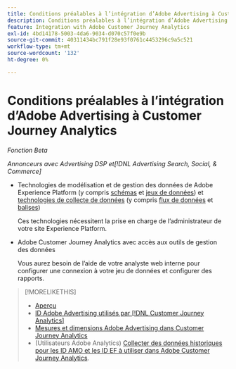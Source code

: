 ```yaml
---
title: Conditions préalables à l’intégration d’Adobe Advertising à Customer Journey Analytics
description: Conditions préalables à l’intégration d’Adobe Advertising à Customer Journey Analytics
feature: Integration with Adobe Customer Journey Analytics
exl-id: 4bd14178-5003-4da6-9034-d070c57f0e9b
source-git-commit: 40311434bc791f28e93f0761c4453296c9a5c521
workflow-type: tm+mt
source-wordcount: '132'
ht-degree: 0%

---
```


# Conditions préalables à l’intégration d’Adobe Advertising à Customer Journey Analytics

*Fonction Beta*

*Annonceurs avec Advertising DSP et[!DNL Advertising Search, Social, & Commerce]*

* Technologies de modélisation et de gestion des données de Adobe Experience Platform (y compris [schémas](https://experienceleague.adobe.com/en/docs/experience-platform/xdm/home) et [jeux de données](https://experienceleague.adobe.com/en/docs/experience-platform/catalog/datasets/overview)) et [technologies de collecte de données](https://experienceleague.adobe.com/en/docs/experience-platform/collection/home) (y compris [flux de données](https://experienceleague.adobe.com/en/docs/experience-platform/datastreams/overview) et [balises](https://experienceleague.adobe.com/en/docs/experience-platform/tags/home))

  Ces technologies nécessitent la prise en charge de l’administrateur de votre site Experience Platform.

* Adobe Customer Journey Analytics avec accès aux outils de gestion des données

  Vous aurez besoin de l’aide de votre analyste web interne pour configurer une connexion à votre jeu de données et configurer des rapports.

>[!MORELIKETHIS]
>
>* [Aperçu](overview.md)
>* [ID Adobe Advertising utilisés par  [!DNL Customer Journey Analytics]](ids.md)
>* [Mesures et dimensions Adobe Advertising dans Customer Journey Analytics](advertising-data-in-cja.md)
>* (Utilisateurs Adobe Analytics) [Collecter des données historiques pour les ID AMO et les ID EF à utiliser dans Adobe Customer Journey Analytics](/help/integrations/analytics/rvars-to-evars.md).

